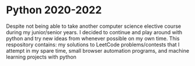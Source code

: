 # Python 2020-2022
Despite not being able to take another computer science elective course during my junior/senior years. I decided to continue and play around with python and try new ideas from whenever possible on my own time. This respository contains: my solutions to LeetCode problems/contests that I attempt in my spare time, small browser automation programs, and machine learning projects with python
